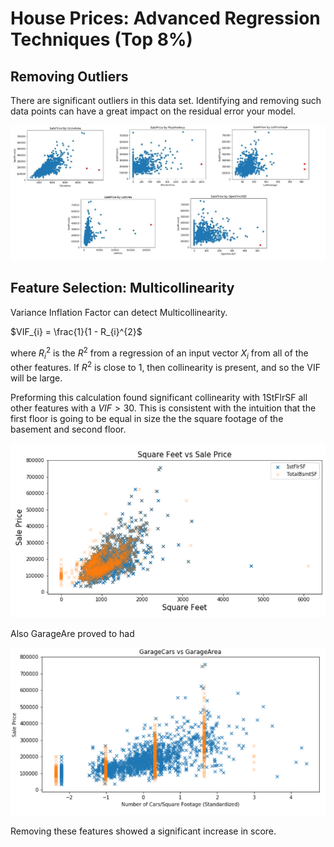 # House Prices: Advanced Regression Techniques (Top 8%)

## Removing Outliers

There are significant outliers in this data set. Identifying and removing such data points can have a great impact on the residual error your model.

![outliers](images/outliers.png)

## Feature Selection: Multicollinearity

Variance Inflation Factor can detect Multicollinearity.

$VIF_{i} = \frac{1}{1 - R_{i}^{2}$

where $R_{i}^{2}$ is the $R^{2}$ from a regression of an input vector $X_{i}$ from all of the other features. If $R^{2}$ is close to 1, then collinearity is present, and so the VIF will be large.

Preforming this calculation found significant collinearity with 1StFlrSF all other features with a $VIF > 30$. This is consistent with the intuition that the first floor is going to be equal in size the the square footage of the basement and second floor.

![sf-collinearity](images/sf-vs-basement-collinearity.png)

Also GarageAre proved to had

![garage-collinearity](images/garage-collinearity.png)

Removing these features showed a significant increase in score.
